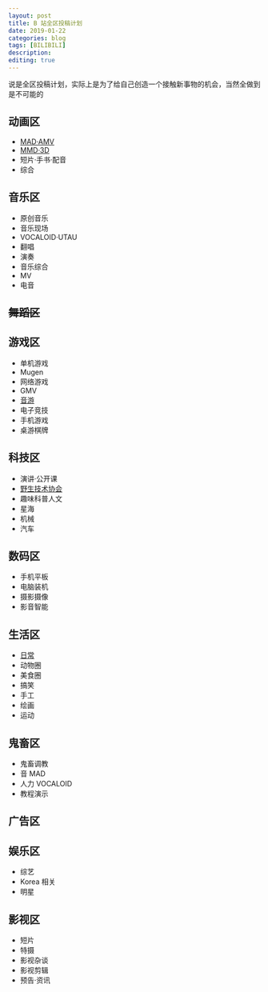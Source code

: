 ```yaml
---
layout: post
title: B 站全区投稿计划
date: 2019-01-22
categories: blog
tags: [BILIBILI]
description:
editing: true
---
```


说是全区投稿计划，实际上是为了给自己创造一个接触新事物的机会，当然全做到是不可能的

## 动画区
- [MAD·AMV](https://www.bilibili.com/video/av32345896/)
- [MMD·3D](https://www.bilibili.com/video/av27644909/)
- 短片·手书·配音
- 综合

## 音乐区
- 原创音乐
- 音乐现场
- VOCALOID·UTAU
- 翻唱
- 演奏
- 音乐综合
- MV
- 电音

## ~~舞蹈区~~

## 游戏区
- 单机游戏
- Mugen
- 网络游戏
- GMV
- [音游](https://www.bilibili.com/video/av39981462/)
- 电子竞技
- 手机游戏
- 桌游棋牌

## 科技区
- 演讲·公开课
- [野生技术协会](https://www.bilibili.com/video/av29524045/)
- 趣味科普人文
- 星海
- 机械
- 汽车

## 数码区
- 手机平板
- 电脑装机
- 摄影摄像
- 影音智能

## 生活区
- [日常](https://www.bilibili.com/video/av29197342/)
- 动物圈
- 美食圈
- 搞笑
- 手工
- 绘画
- 运动

## 鬼畜区
- 鬼畜调教
- 音 MAD
- 人力 VOCALOID
- 教程演示

## 广告区

## 娱乐区
- 综艺
- Korea 相关
- 明星

## 影视区
- 短片
- 特摄
- 影视杂谈
- 影视剪辑
- 预告·资讯
